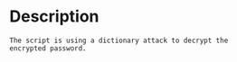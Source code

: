 # Description
    The script is using a dictionary attack to decrypt the 
    encrypted password. 

